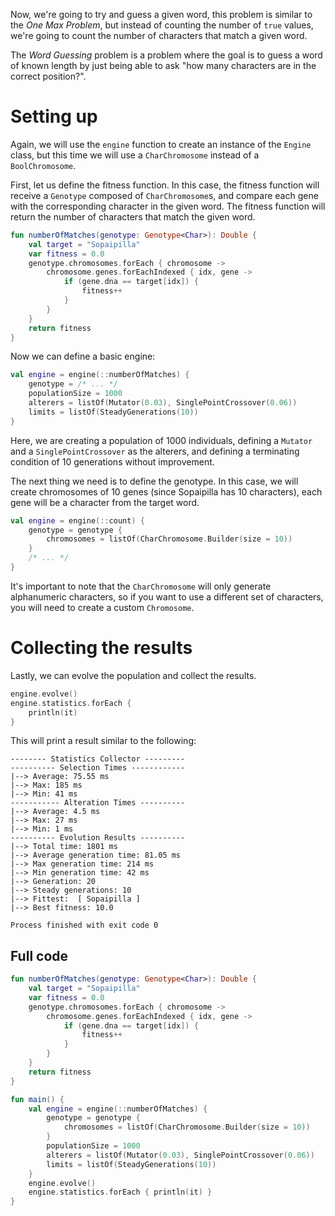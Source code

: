 Now, we're going to try and guess a given word, this problem is similar to the _One Max Problem_, 
but instead of counting the number of `true` values, we're going to count the number of characters
that match a given word. 

The _Word Guessing_ problem is a problem where the goal is to guess a word of known length by just
being able to ask "how many characters are in the correct position?".

# Setting up

Again, we will use the `engine` function to create an instance of the `Engine` class, but this time
we will use a ``CharChromosome`` instead of a ``BoolChromosome``. 

First, let us define the fitness function.
In this case, the fitness function will receive a ``Genotype`` composed of ``CharChromosome``s, and
compare each gene with the corresponding character in the given word. The fitness function will
return the number of characters that match the given word.

```kotlin
fun numberOfMatches(genotype: Genotype<Char>): Double {
    val target = "Sopaipilla"
    var fitness = 0.0
    genotype.chromosomes.forEach { chromosome ->
        chromosome.genes.forEachIndexed { idx, gene ->
            if (gene.dna == target[idx]) {
                fitness++
            }
        }
    }
    return fitness
}
```


Now we can define a basic engine:

```kotlin
val engine = engine(::numberOfMatches) {
    genotype = /* ... */
    populationSize = 1000
    alterers = listOf(Mutator(0.03), SinglePointCrossover(0.06))
    limits = listOf(SteadyGenerations(10))
}
```

Here, we are creating a population of 1000 individuals, defining a ``Mutator`` and a 
``SinglePointCrossover`` as the alterers, and defining a terminating condition of 10 generations
without improvement.

The next thing we need is to define the genotype. 
In this case, we will create chromosomes of 10 genes (since Sopaipilla has 10 characters), each gene 
will be a character from the target word.

```kotlin
val engine = engine(::count) {
    genotype = genotype {
        chromosomes = listOf(CharChromosome.Builder(size = 10))
    }
    /* ... */
}
```

It's important to note that the ``CharChromosome`` will only generate alphanumeric characters, so
if you want to use a different set of characters, you will need to create a custom ``Chromosome``.

# Collecting the results

Lastly, we can evolve the population and collect the results.

```kotlin
engine.evolve()
engine.statistics.forEach {
    println(it)
}
```

This will print a result similar to the following:

```text
-------- Statistics Collector ---------
---------- Selection Times ------------
|--> Average: 75.55 ms
|--> Max: 185 ms
|--> Min: 41 ms
----------- Alteration Times ----------
|--> Average: 4.5 ms
|--> Max: 27 ms
|--> Min: 1 ms
---------- Evolution Results ----------
|--> Total time: 1801 ms
|--> Average generation time: 81.05 ms
|--> Max generation time: 214 ms
|--> Min generation time: 42 ms
|--> Generation: 20
|--> Steady generations: 10
|--> Fittest:  [ Sopaipilla ] 
|--> Best fitness: 10.0

Process finished with exit code 0

```

## Full code

```kotlin
fun numberOfMatches(genotype: Genotype<Char>): Double {
    val target = "Sopaipilla"
    var fitness = 0.0
    genotype.chromosomes.forEach { chromosome ->
        chromosome.genes.forEachIndexed { idx, gene ->
            if (gene.dna == target[idx]) {
                fitness++
            }
        }
    }
    return fitness
}

fun main() {
    val engine = engine(::numberOfMatches) {
        genotype = genotype {
            chromosomes = listOf(CharChromosome.Builder(size = 10))
        }
        populationSize = 1000
        alterers = listOf(Mutator(0.03), SinglePointCrossover(0.06))
        limits = listOf(SteadyGenerations(10))
    }
    engine.evolve()
    engine.statistics.forEach { println(it) }
}
```
